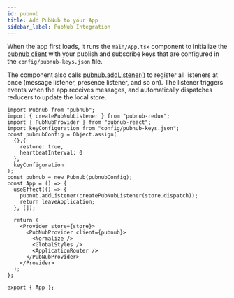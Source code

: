 ```yaml
---
id: pubnub
title: Add PubNub to your App
sidebar_label: PubNub Integration
---
```


When the app first loads, it runs the `main/App.tsx` component to initialize the [pubnub client](https://www.pubnub.com/docs/chat/reference/users#initialize-pubnub) with your publish and subscribe keys that are configured in the `config/pubnub-keys.json` file.

The component also calls [pubnub.addListener()](https://www.pubnub.com/docs/chat/redux/using#register-listeners) to register all listeners at once (message listener, presence listener, and so on). 
The listener triggers events when the app receives messages, and automatically dispatches reducers to update the local store.

```tsx
import Pubnub from "pubnub";
import { createPubNubListener } from "pubnub-redux";
import { PubNubProvider } from "pubnub-react";
import keyConfiguration from "config/pubnub-keys.json";
const pubnubConfig = Object.assign(
  {},{
    restore: true,
    heartbeatInterval: 0
  },
  keyConfiguration
);
const pubnub = new Pubnub(pubnubConfig);
const App = () => {
  useEffect(() => {
    pubnub.addListener(createPubNubListener(store.dispatch));
    return leaveApplication;
  }, []);
  
  return (
    <Provider store={store}>
      <PubNubProvider client={pubnub}>
        <Normalize />
        <GlobalStyles />
        <ApplicationRouter />
      </PubNubProvider>
    </Provider>
  );
};
  
export { App };
```